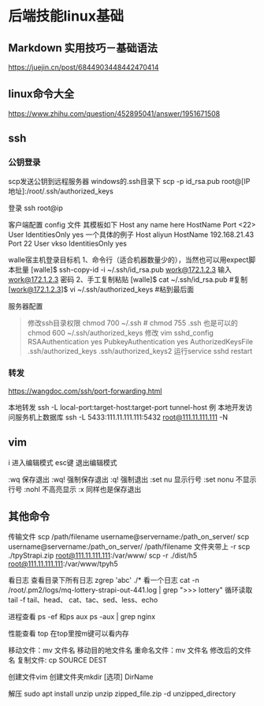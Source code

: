 # 后端技能linux基础

## Markdown 实用技巧－基础语法

<https://juejin.cn/post/6844903448442470414>

## linux命令大全

<https://www.zhihu.com/question/452895041/answer/1951671508>

## ssh

### 公钥登录

scp发送公钥到远程服务器
windows的.ssh目录下
scp -p id_rsa.pub root@[IP地址]:/root/.ssh/authorized_keys

登录
ssh root@ip

客户端配置 config 文件
其模板如下
Host any name here
  HostName <your server address>
  Port <22>
  User <username>
  IdentitiesOnly yes
一个具体的例子
Host aliyun
  HostName 192.168.21.43
  Port 22
  User vkso
  IdentitiesOnly yes

walle宿主机登录目标机
1、命令行（适合机器数量少的），当然也可以用expect脚本批量
[walle]$ ssh-copy-id -i ~/.ssh/id_rsa.pub work@172.1.2.3
输入 work@172.1.2.3 密码
2、手工复制粘贴
[walle]$ cat ~/.ssh/id_rsa.pub #复制
[work@172.1.2.3]$  vi ~/.ssh/authorized_keys #粘到最后面

服务器配置
> 修改ssh目录权限
chmod 700 ~/.ssh          # chmod 755 .ssh 也是可以的
chmod 600 ~/.ssh/authorized_keys
> 修改 vim sshd_config
RSAAuthentication yes
PubkeyAuthentication yes
AuthorizedKeysFile      .ssh/authorized_keys .ssh/authorized_keys2
> 运行service sshd restart

### 转发

<https://wangdoc.com/ssh/port-forwarding.html>

本地转发
ssh -L local-port:target-host:target-port tunnel-host
例 本地开发访问服务机上数据库
ssh -L 5433:111.11.111.111:5432 root@111.11.111.111 -N

## vim

i
进入编辑模式
esc键
退出编辑模式

:wq
保存退出
:wq!
强制保存退出
:q!
强制退出
:set nu
显示行号
:set nonu
不显示行号
:nohl
不高亮显示
:x
同样也是保存退出

## 其他命令

传输文件
scp /path/filename username@servername:/path_on_server/
scp username@servername:/path_on_server/ /path/filename
文件夹带上 -r
scp ./tpyStrapi.zip root@111.11.111.111:/var/www/
scp -r ./dist/h5 root@111.11.111.111:/var/www/tpyh5

看日志
查看目录下所有日志
zgrep 'abc' ./*
看一个日志
cat -n  /root/.pm2/logs/mq-lottery-strapi-out-441.log | grep ">>> lottery"
循环读取
tail -f
tail、head、 cat、tac、sed、less、echo

进程查看
ps -ef 和ps aux
ps -aux | grep nginx

性能查看
top
在top里按m键可以看内存

移动文件：mv 文件名 移动目的地文件名
重命名文件：mv 文件名 修改后的文件名
复制文件: cp SOURCE DEST

创建文件vim
创建文件夹mkdir [选项] DirName

解压
sudo apt install unzip
unzip zipped_file.zip -d unzipped_directory
